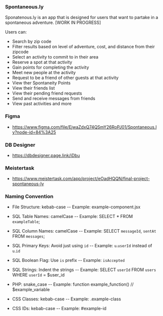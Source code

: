 ### Spontaneous.ly
Sponatenous.ly is an app that is designed for users that want to partake in a spontaneous adventure.  [WORK IN PROGRESS]

Users can:
- Search by zip code
- Filter results based on level of adventure, cost, and distance from their zipcode
- Select an activity to commit to in their area
- Reserve a spot at that activity
- Gain points for completing the activity
- Meet new people at the activity
- Request to be a friend of other guests at that activity
- View ther Spontaneity Points
- View their friends list
- View their pending friend requests
- Send and receive messages from friends
- View past activities and more

### Figma
- https://www.figma.com/file/EjwaZdxQ74QSmY26RoPJ01/Spontaneous.ly?node-id=84%3A25

### DB Designer
- https://dbdesigner.page.link/iDbu

### Meistertask
- https://www.meistertask.com/app/project/eOadHQQN/final-project-spontaneous-ly

### Naming Convention
- File Structure: kebab-case
-- Example: example-component.jsx

- SQL Table Names: camelCase
-- Example: SELECT * FROM `exampleTable`;

- SQL Column Names: camelCase
-- Example: SELECT `messageId`, `sentAt` FROM `messages`;

- SQL Primary Keys: Avoid just using `id`
-- Example: `u`.`userId` instead of `u`.`id`

- SQL Boolean Flag: Use `is` prefix
-- Example: `isAccepted`

- SQL Strings: Indent the strings
-- Example: SELECT `userId`
              FROM `users`
             WHERE `userId` = $user_id

- PHP: snake_case
-- Example: function example_function() // $example_variable

- CSS Classes: kebab-case
-- Example: .example-class

- CSS IDs: kebab-case
-- Example: #example-id
